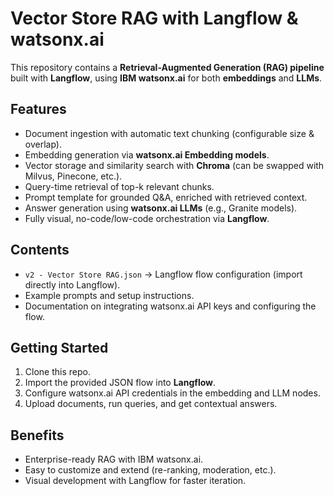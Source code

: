 # Vector Store RAG with Langflow & watsonx.ai

This repository contains a **Retrieval-Augmented Generation (RAG) pipeline** built with **Langflow**, using **IBM watsonx.ai** for both **embeddings** and **LLMs**.

## Features

* Document ingestion with automatic text chunking (configurable size & overlap).
* Embedding generation via **watsonx.ai Embedding models**.
* Vector storage and similarity search with **Chroma** (can be swapped with Milvus, Pinecone, etc.).
* Query-time retrieval of top-k relevant chunks.
* Prompt template for grounded Q\&A, enriched with retrieved context.
* Answer generation using **watsonx.ai LLMs** (e.g., Granite models).
* Fully visual, no-code/low-code orchestration via **Langflow**.

## Contents

* `v2 - Vector Store RAG.json` → Langflow flow configuration (import directly into Langflow).
* Example prompts and setup instructions.
* Documentation on integrating watsonx.ai API keys and configuring the flow.

## Getting Started

1. Clone this repo.
2. Import the provided JSON flow into **Langflow**.
3. Configure watsonx.ai API credentials in the embedding and LLM nodes.
4. Upload documents, run queries, and get contextual answers.

## Benefits

* Enterprise-ready RAG with IBM watsonx.ai.
* Easy to customize and extend (re-ranking, moderation, etc.).
* Visual development with Langflow for faster iteration.

